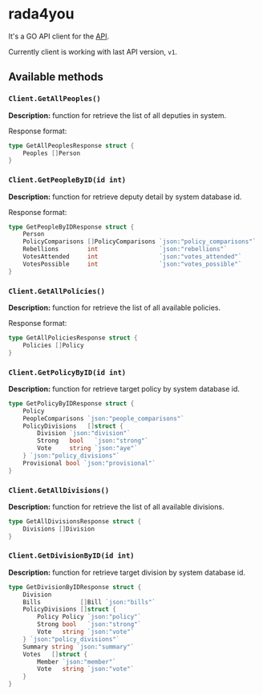 # rada4you

It's a GO API client for the [API](https://rada4you.org/help/data).

Currently client is working with last API version, `v1`.

## Available methods

### `Client.GetAllPeoples()`

**Description:** function for retrieve the list of all deputies in system.

Response format:

```go
type GetAllPeoplesResponse struct {
	Peoples []Person
}
```

### `Client.GetPeopleByID(id int)`

**Description:** function for retrieve deputy detail by system database id.

Response format:

```go
type GetPeopleByIDResponse struct {
	Person
	PolicyComparisons []PolicyComparisons `json:"policy_comparisons"`
	Rebellions        int                 `json:"rebellions"`
	VotesAttended     int                 `json:"votes_attended"`
	VotesPossible     int                 `json:"votes_possible"`
}
```

### `Client.GetAllPolicies()`

**Description:** function for retrieve the list of all available policies.

Response format:

```go
type GetAllPoliciesResponse struct {
	Policies []Policy
}
```

### `Client.GetPolicyByID(id int)`

**Description:** function for retrieve target policy by system database id.

```go
type GetPolicyByIDResponse struct {
	Policy
	PeopleComparisons `json:"people_comparisons"`
	PolicyDivisions   []struct {
		Division `json:"division"`
		Strong   bool   `json:"strong"`
		Vote     string `json:"aye"`
	} `json:"policy_divisions"`
	Provisional bool `json:"provisional"`
}
```

### `Client.GetAllDivisions()`

**Description:** function for retrieve the list of all available divisions.

```go
type GetAllDivisionsResponse struct {
	Divisions []Division
}
```

### `Client.GetDivisionByID(id int)`

**Description:** function for retrieve target division by system database id.

```go
type GetDivisionByIDResponse struct {
	Division
	Bills           []Bill `json:"bills"`
	PolicyDivisions []struct {
		Policy Policy `json:"policy"`
		Strong bool   `json:"strong"`
		Vote   string `json:"vote"`
	} `json:"policy_divisions"`
	Summary string `json:"summary"`
	Votes   []struct {
		Member `json:"member"`
		Vote   string `json:"vote"`
	}
}
```